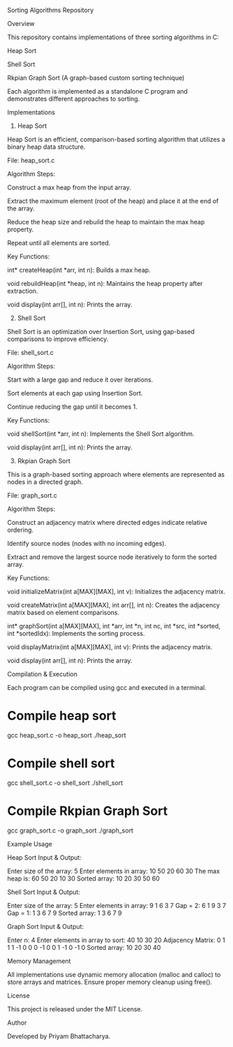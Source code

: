Sorting Algorithms Repository

Overview

This repository contains implementations of three sorting algorithms in C:

Heap Sort

Shell Sort

Rkpian Graph Sort (A graph-based custom sorting technique)

Each algorithm is implemented as a standalone C program and demonstrates different approaches to sorting.

Implementations

1. Heap Sort

Heap Sort is an efficient, comparison-based sorting algorithm that utilizes a binary heap data structure.

File: heap_sort.c

Algorithm Steps:

Construct a max heap from the input array.

Extract the maximum element (root of the heap) and place it at the end of the array.

Reduce the heap size and rebuild the heap to maintain the max heap property.

Repeat until all elements are sorted.

Key Functions:

int* createHeap(int *arr, int n): Builds a max heap.

void rebuildHeap(int \*heap, int n): Maintains the heap property after extraction.

void display(int arr[], int n): Prints the array.

2. Shell Sort

Shell Sort is an optimization over Insertion Sort, using gap-based comparisons to improve efficiency.

File: shell_sort.c

Algorithm Steps:

Start with a large gap and reduce it over iterations.

Sort elements at each gap using Insertion Sort.

Continue reducing the gap until it becomes 1.

Key Functions:

void shellSort(int \*arr, int n): Implements the Shell Sort algorithm.

void display(int arr[], int n): Prints the array.

3. Rkpian Graph Sort

This is a graph-based sorting approach where elements are represented as nodes in a directed graph.

File: graph_sort.c

Algorithm Steps:

Construct an adjacency matrix where directed edges indicate relative ordering.

Identify source nodes (nodes with no incoming edges).

Extract and remove the largest source node iteratively to form the sorted array.

Key Functions:

void initializeMatrix(int a[MAX][MAX], int v): Initializes the adjacency matrix.

void createMatrix(int a[MAX][MAX], int arr[], int n): Creates the adjacency matrix based on element comparisons.

int* graphSort(int a[MAX][MAX], int *arr, int *n, int nc, int *src, int *sorted, int *sortedIdx): Implements the sorting process.

void displayMatrix(int a[MAX][MAX], int v): Prints the adjacency matrix.

void display(int arr[], int n): Prints the array.

Compilation & Execution

Each program can be compiled using gcc and executed in a terminal.

# Compile heap sort

gcc heap_sort.c -o heap_sort
./heap_sort

# Compile shell sort

gcc shell_sort.c -o shell_sort
./shell_sort

# Compile Rkpian Graph Sort

gcc graph_sort.c -o graph_sort
./graph_sort

Example Usage

Heap Sort Input & Output:

Enter size of the array: 5
Enter elements in array: 10 50 20 60 30
The max heap is: 60 50 20 10 30
Sorted array: 10 20 30 50 60

Shell Sort Input & Output:

Enter size of the array: 5
Enter elements in array: 9 1 6 3 7
Gap = 2: 6 1 9 3 7
Gap = 1: 1 3 6 7 9
Sorted array: 1 3 6 7 9

Graph Sort Input & Output:

Enter n: 4
Enter elements in array to sort: 40 10 30 20
Adjacency Matrix:
0 1 1 1
-1 0 0 0
-1 0 0 1
-1 0 -1 0
Sorted array: 10 20 30 40

Memory Management

All implementations use dynamic memory allocation (malloc and calloc) to store arrays and matrices. Ensure proper memory cleanup using free().

License

This project is released under the MIT License.

Author

Developed by Priyam Bhattacharya.

